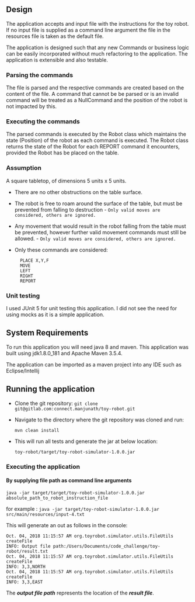 ## Design 

The application accepts and input file with the instructions for the toy robot. If no input file is 
supplied as a command line argument the file in the resources file is taken as the default file. 

The application is designed such that any new Commands or business logic can be easily incorporated without much refactoring to the application.
The application is extensible and also testable.  

### Parsing the commands

The file is parsed and the respective commands are created based on the content of the file. 
A command that cannot be be parsed or is an invalid command will be treated as a NullCommand and 
the position of the robot is not impacted by this.

### Executing the commands

The parsed commands is executed by the Robot class which maintains the state (Position) of the robot as each command is executed.
The Robot class returns the state of the Robot for each REPORT command it encounters, provided the Robot has be placed on the table.


### Assumption

A square tabletop, of dimensions 5 units x 5 units.
* There are no other obstructions on the table surface.
* The robot is free to roam around the surface of the table, but must be prevented from falling to destruction - `Only valid moves are considered, others are ignored.`
* Any movement that would result in the robot falling from the table must be prevented, however further valid movement commands must still be allowed. - `Only valid moves are considered, others are ignored.`

* Only these commands are considered:

  ```
    PLACE X,Y,F
    MOVE
    LEFT
    RIGHT
    REPORT
  ```


###  Unit testing

I used JUnit 5 for unit testing this application. I did not see the need for using mocks as it is a simple application.

## System Requirements

To run this application you will need java 8 and maven.
This application was built using jdk1.8.0_181 and Apache Maven 3.5.4.

The application can be imported as a maven project into any IDE such as Eclipse/Intellij

## Running the application

* Clone the git repository:
  `git clone git@gitlab.com:connect.manjunath/toy-robot.git`

* Navigate to the directory where the git repository was cloned and run:

  `mvn clean install`

* This will run all tests and generate the jar at below location:

  `toy-robot/target/toy-robot-simulator-1.0.0.jar`

### Executing the application

#### By supplying file path as command line arguments

`java -jar target/target/toy-robot-simulator-1.0.0.jar absolute_path_to_robot_instruction_file`

for example : `java -jar target/toy-robot-simulator-1.0.0.jar src/main/resources/input-4.txt`

This will generate an out as follows in the console:

  ```
  Oct. 04, 2018 11:15:57 AM org.toyrobot.simulator.utils.FileUtils createFile
  INFO: Output file path:/Users/Documents/code_challenge/toy-robot/result.txt
  Oct. 04, 2018 11:15:57 AM org.toyrobot.simulator.utils.FileUtils createFile
  INFO: 3,3,NORTH
  Oct. 04, 2018 11:15:57 AM org.toyrobot.simulator.utils.FileUtils createFile
  INFO: 3,3,EAST
  ```

The _**output file path**_ represents the location of the _**result file**_.